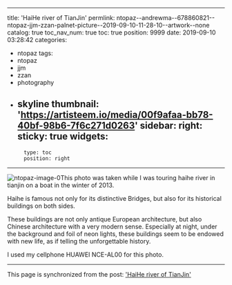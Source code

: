 
---
title: 'HaiHe river of TianJin'
permlink: ntopaz--andrewma--678860821--ntopaz-jjm-zzan-palnet-picture--2019-09-10-11-28-10--artwork--none
catalog: true
toc_nav_num: true
toc: true
position: 9999
date: 2019-09-10 03:28:42
categories:
- ntopaz
tags:
- ntopaz
- jjm
- zzan
- photography
- skyline
thumbnail: 'https://artisteem.io/media/00f9afaa-bb78-40bf-98b6-7f6c271d0263'
sidebar:
    right:
        sticky: true
widgets:
    -
        type: toc
        position: right
---


![ntopaz-image-0](https://artisteem.io/media/00f9afaa-bb78-40bf-98b6-7f6c271d0263)This photo was taken while I was touring haihe river in tianjin on a boat in the winter of 2013.


Haihe is famous not only for its distinctive Bridges, but also for its historical buildings on both sides.


These buildings are not only antique European architecture, but also Chinese architecture with a very modern sense. Especially at night, under the background and foil of neon lights, these buildings seem to be endowed with new life, as if telling the unforgettable history.

I used my cellphone HUAWEI NCE-AL00 for this photo.

- - -

This page is synchronized from the post: ['HaiHe river of TianJin'](https://steemit.com/@andrewma/ntopaz--andrewma--678860821--ntopaz-jjm-zzan-palnet-picture--2019-09-10-11-28-10--artwork--none)

